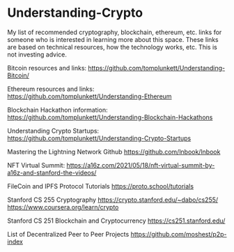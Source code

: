 # Understanding-Crypto
My list of recommended cryptography, blockchain, ethereum, etc. links for someone who is interested in learning more about this space.  These links are based on technical resources, how the technology works, etc.  This is not investing advice.

Bitcoin resources and links: https://github.com/tomplunkett/Understanding-Bitcoin/

Ethereum resources and links: https://github.com/tomplunkett/Understanding-Ethereum

Blockchain Hackathon information: https://github.com/tomplunkett/Understanding-Blockchain-Hackathons

Understanding Crypto Startups: https://github.com/tomplunkett/Understanding-Crypto-Startups




Mastering the Lightning Network Github https://github.com/lnbook/lnbook

NFT Virtual Summit: https://a16z.com/2021/05/18/nft-virtual-summit-by-a16z-and-stanford-the-videos/

FileCoin and IPFS Protocol Tutorials https://proto.school/tutorials

Stanford CS 255 Cryptography https://crypto.stanford.edu/~dabo/cs255/ https://www.coursera.org/learn/crypto

Stanford CS 251 Blockchain and Cryptocurrency https://cs251.stanford.edu/

List of Decentralized Peer to Peer Projects https://github.com/moshest/p2p-index






